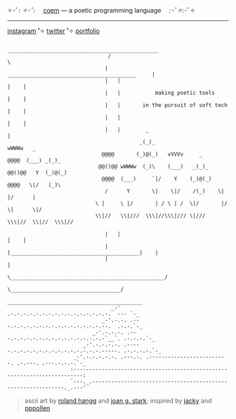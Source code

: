 ✧･ﾟ: *✧･ﾟ:* 　[coem](https://github.com/coem-lang) — a poetic programming language　 *:･ﾟ✧*:･ﾟ✧

---

[instagram](https://instagram.com/kayserifserif) ˚✧ [twitter](https://twitter.com/bookwormgirl910) ˚✧ [portfolio](https://whykatherine.github.io)

```
                                 ________________________________________________
                                /                                                \
                               |    _________________________________________     |
                               |   |                                         |    |
                               |   |           making poetic tools           |    |
                               |   |       in the pursuit of soft tech       |    |
                               |   |                                         |    |
                               |   |        _                                     |
                                          _(_)_                          wWWWw   _
                              @@@@       (_)@(_)   vVVVv     _     @@@@  (___) _(_)_
                             @@()@@ wWWWw  (_)\    (___)   _(_)_  @@()@@   Y  (_)@(_)
                              @@@@  (___)     `|/    Y    (_)@(_)  @@@@   \|/   (_)\
                               /      Y       \|    \|/    /(_)    \|      |/      |
                            \ |     \ |/       | / \ | /  \|/       |/    \|      \|/
                            \\|//   \\|///  \\\|//\\\|/// \|///  \\\|//  \\|//  \\\|// 
                    
                               |   |                                         |    |
                               |   |_________________________________________|    |
                               |                                                  |
                                \_________________________________________________/
                                       \___________________________________/
                                    ___________________________________________
                                 _-'    .-.-.-.-.-.-.-.-.-.-.-.-.-.-.-.-.  --- `-_
                              _-'.-.-. .---.-.-.-.-.-.-.-.-.-.-.-.-.-.-.--.  .-.-.`-_
                           _-'.-.-.-. .---.-.-.-.-.-.-.-.-.-.-.-.-.-.-.-`__`. .-.-.-.`-_
                        _-'.-.-.-.-. .-----.-.-.-.-.-.-.-.-.-.-.-.-.-.-.-----. .-.-.-.-.`-_
                     _-'.-.-.-.-.-. .---.-. .-------------------------. .-.---. .---.-.-.-.`-_
                    :-------------------------------------------------------------------------:
                    `---._.-------------------------------------------------------------._.---'
```

> ascii art by [roland hangg](https://www.asciiart.eu/computers/computers) and [joan g. stark](https://www.asciiart.eu/plants/flowers); inspired by [jacky](https://github.com/jackyzha0) and [pppollen](https://twitter.com/pppollen/status/1552628948797952000)
